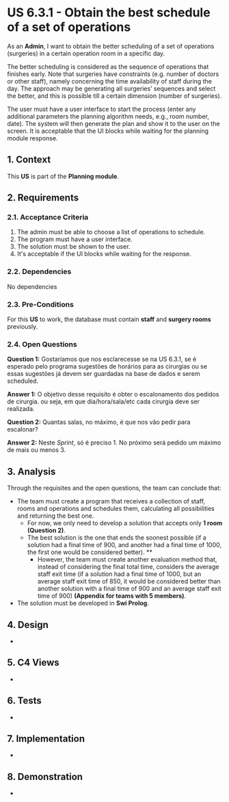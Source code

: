# US 6.3.1 - Obtain the best schedule of a set of operations

As an **Admin**, I want to obtain the better scheduling of a set of operations (surgeries) in a certain operation room in a specific day.

The better scheduling is considered as the sequence of operations that finishes early. Note that
surgeries have constraints (e.g. number of doctors or other staff), namely concerning the time
availability of staff during the day. The approach may be generating all surgeries’ sequences and
select the better, and this is possible till a certain dimension (number of surgeries).

The user must have a user interface to start the process (enter any additional parameters the
planning algorithm needs, e.g., room number, date). The system will then generate the plan and
show it to the user on the screen. It is acceptable that the UI blocks while waiting for the planning
module response.


## 1. Context

This **US** is part of the **Planning module**.

## 2. Requirements

### 2.1. Acceptance Criteria

1. The admin must be able to choose a list of operations to schedule.
2. The program must have a user interface.
3. The solution must be shown to the user.
4. It's acceptable if the UI blocks while waiting for the response.

### 2.2. Dependencies

No dependencies

### 2.3. Pre-Conditions

For this **US** to work, the database must contain **staff** and **surgery rooms** previously.

### 2.4. Open Questions

**Question 1:** Gostaríamos que nos esclarecesse se na US 6.3.1, se é esperado pelo programa sugestões de horários para as cirurgias ou se essas sugestões já devem ser guardadas na base de dados e serem scheduled.

**Answer 1:** O objetivo desse requisito é obter o escalonamento dos pedidos de cirurgia. ou seja, em que dia/hora/sala/etc cada cirurgia deve ser realizada.

**Question 2:** Quantas salas, no máximo, é que nos vão pedir para escalonar?

**Answer 2:** Neste *Sprint*, só é preciso 1. No próximo será pedido um máximo de mais ou menos 3.

## 3. Analysis

Through the requisites and the open questions, the team can conclude that:
* The team must create a program that receives a collection of staff, rooms and operations and schedules them, calculating all possibilities and returning the best one.
    * For now, we only need to develop a solution that accepts only **1 room (Question 2)**.
    * The best solution is the one that ends the soonest possible (if a solution had a final time of 900, and another had a final time of 1000, the first one would be considered better). **
        * However, the team must create another evaluation method that, instead of considering the final total time, considers the average staff exit time (if a solution had a final time of 1000, but an average staff exit time of 850, it would be considered better than another solution with a final time of 900 and an average staff exit time of 900) **(Appendix for teams with 5 members)**.
* The solution must be developed in **Swi Prolog**.

## 4. Design

-

## 5. C4 Views

-

## 6. Tests

-

## 7. Implementation

-

## 8. Demonstration

-
